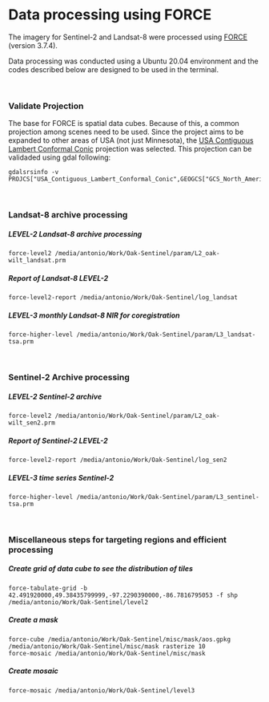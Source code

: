 # Data processing using FORCE


The imagery for Sentinel-2 and Landsat-8 were processed using 
[FORCE](https://force-eo.readthedocs.io/en/latest/) (version 3.7.4).

Data processing was conducted using a Ubuntu 20.04 environment 
and the codes described below are designed to be used in the terminal.

<br/>

### Validate Projection 
The base for FORCE is spatial data cubes. Because of this, a common projection among
scenes need to be used. Since the project aims to be expanded to other areas of
USA (not just Minnesota), the [USA Contiguous Lambert Conformal Conic](https://epsg.io/102004) projection was selected.
This projection can be validaded using gdal following:


    gdalsrsinfo -v PROJCS["USA_Contiguous_Lambert_Conformal_Conic",GEOGCS["GCS_North_American_1983",DATUM["D_North_American_1983",SPHEROID["GRS_1980",6378137,298.257222101]],PRIMEM["Greenwich",0],UNIT["Degree",0.017453292519943295]],PROJECTION["Lambert_Conformal_Conic"],PARAMETER["False_Easting",0],PARAMETER["False_Northing",0],PARAMETER["Central_Meridian",-96],PARAMETER["Standard_Parallel_1",33],PARAMETER["Standard_Parallel_2",45],PARAMETER["Latitude_Of_Origin",39],UNIT["Meter",1]]

<br/>

### Landsat-8 archive processing
##### LEVEL-2 Landsat-8 archive processing

    force-level2 /media/antonio/Work/Oak-Sentinel/param/L2_oak-wilt_landsat.prm

##### Report of Landsat-8 LEVEL-2

    force-level2-report /media/antonio/Work/Oak-Sentinel/log_landsat

##### LEVEL-3 monthly Landsat-8 NIR for coregistration

    force-higher-level /media/antonio/Work/Oak-Sentinel/param/L3_landsat-tsa.prm

<br/>

### Sentinel-2 Archive processing

##### LEVEL-2 Sentinel-2 archive

    force-level2 /media/antonio/Work/Oak-Sentinel/param/L2_oak-wilt_sen2.prm

##### Report of Sentinel-2 LEVEL-2

    force-level2-report /media/antonio/Work/Oak-Sentinel/log_sen2

##### LEVEL-3 time series Sentinel-2

    force-higher-level /media/antonio/Work/Oak-Sentinel/param/L3_sentinel-tsa.prm

<br/>

### Miscellaneous steps for targeting regions and efficient processing
    
    
##### Create grid of data cube to see the distribution of tiles
    
    force-tabulate-grid -b 42.491920000,49.38435799999,-97.2290390000,-86.7816795053 -f shp /media/antonio/Work/Oak-Sentinel/level2

##### Create a mask

    force-cube /media/antonio/Work/Oak-Sentinel/misc/mask/aos.gpkg /media/antonio/Work/Oak-Sentinel/misc/mask rasterize 10
    force-mosaic /media/antonio/Work/Oak-Sentinel/misc/mask

##### Create mosaic

    force-mosaic /media/antonio/Work/Oak-Sentinel/level3
